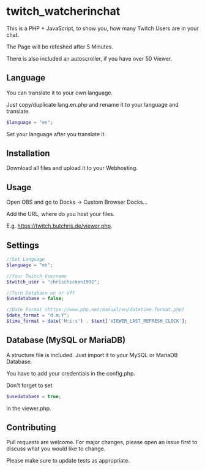 # twitch_watcherinchat
This is a PHP + JavaScript, to show you, how many Twitch Users are in your chat.

The Page will be refeshed after 5 Minutes.

There is also included an autoscroller, if you have over 50 Viewer.

## Language

You can translate it to your own language.

Just copy/duplicate lang.en.php and rename it to your language and translate.

```php
$language = "en";
```

Set your language after you translate it.

## Installation
Download all files and upload it to your Webhosting.

## Usage
Open OBS and go to Docks -> Custom Browser Docks...

Add the URL, where do you host your files.

E.g. https://twitch.butchris.de/viewer.php.

## Settings

```php
//Set Language
$language = "en";

//Your Twitch Username
$twitch_user = "chrischicken1992";

//Turn Database on or off
$usedatabase = false;

//Date Format (https://www.php.net/manual/en/datetime.format.php)
$date_format = "d.m.Y";
$time_format = date('H:i:s') . $text['VIEWER_LAST_REFRESH_CLOCK'];

```

## Database (MySQL or MariaDB)
A structure file is included. Just import it to your MySQL or MariaDB Database.

You have to add your credentials in the config.php.

Don't forget to set 

```php
$usedatabase = true; 
```
in the viewer.php.

## Contributing

Pull requests are welcome. For major changes, please open an issue first
to discuss what you would like to change.

Please make sure to update tests as appropriate.
